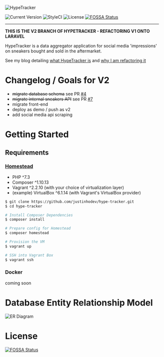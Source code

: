 ![HypeTracker](https://raw.githubusercontent.com/justinhodev/hype-tracker/feat-add-laravel/docs/logo.png)

![Current Version](https://img.shields.io/github/v/tag/justinhodev/hype-tracker?style=flat-square)
![StyleCI](https://github.styleci.io/repos/173895523/shield?branch=feat-add-laravel)
![License](https://img.shields.io/github/license/justinhodev/hype-tracker?style=flat-square)
[![FOSSA Status](https://app.fossa.com/api/projects/git%2Bgithub.com%2Fjustinhodev%2Fhype-tracker.svg?type=small)](https://app.fossa.com/projects/git%2Bgithub.com%2Fjustinhodev%2Fhype-tracker?ref=badge_small)

---

**THIS IS THE V2 BRANCH OF HYPETRACKER - REFACTORING V1 ONTO LARAVEL**

HypeTracker is a data aggregator application for social media 'impressions' on sneakers bought and sold in the aftermarket.

See my blog detailing [what HypeTracker is](https://blog.justinho.studio/designing-a-database-to-track-my-sneakers) and [why I am refactoring it](https://blog.justinho.studio/revisiting-my-project-from-2018)

# Changelog / Goals for V2

- ~~migrate database schema~~ see PR [#4](https://github.com/justinhodev/hype-tracker/pull/4)
- ~~migrate internal sneakers API~~ see PR [#7](https://github.com/justinhodev/hype-tracker/pull/7)
- migrate front-end
- deploy as demo / push as v2
- add social media api scraping

# Getting Started

## Requirements

### [Homestead](https://laravel.com/docs/master/homestead)

- PHP ^7.3
- Composer ^1.10.13
- Vagrant ^2.2.10 (with your choice of virtualization layer)
- (example) VirtualBox ^6.1.14 (with Vagrant's VirtualBox provider)

```sh
$ git clone https://github.com/justinhodev/hype-tracker.git
$ cd hype-tracker

# Install Composer Dependencies
$ composer install

# Prepare config for Homestead
$ composer homestead

# Provision the VM
$ vagrant up

# SSH into Vagrant Box
$ vagrant ssh
```

### Docker

coming soon

# Database Entity Relationship Model

![ER Diagram](https://raw.githubusercontent.com/justinhodev/hype-tracker/feat-add-laravel/docs/er-diagram.png)

# License

[![FOSSA Status](https://app.fossa.com/api/projects/git%2Bgithub.com%2Fjustinhodev%2Fhype-tracker.svg?type=large)](https://app.fossa.com/projects/git%2Bgithub.com%2Fjustinhodev%2Fhype-tracker?ref=badge_large)
